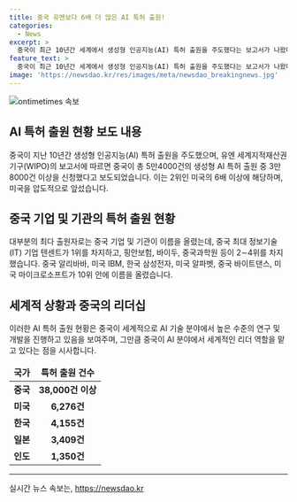 ```yaml
---
title: 중국 유엔보다 6배 더 많은 AI 특허 출원!
categories:
  - News
excerpt: >
  중국이 최근 10년간 세계에서 생성형 인공지능(AI) 특허 출원을 주도했다는 보고서가 나왔다. 유엔 세계지적재산권기구(WIPO)에 따르면 2023년까지 5만4000건의 AI 특허 출원이 이뤄지며, 그 중 25%는 작년에 이뤄졌다. 중국이 3만8000건으로 1위를 차지하고 미국, 한국, 일본 등을 크게 앞섰다. 텐센트 등 중국 기업들이 상위를 석권하며 중국의 AI 기술 발전이 두드러지고 있다. (문단 요약: 중국이 생성형 AI 특허 출원에서 세계를 선도하며, 중국 기업들이 상위를 차지하고 있다.)
feature_text: >
  중국이 최근 10년간 세계에서 생성형 인공지능(AI) 특허 출원을 주도했다는 보고서가 나왔다. 유엔 세계지적재산권기구(WIPO)에 따르면 2023년까지 5만4000건의 AI 특허 출원이 이뤄지며, 그 중 25%는 작년에 이뤄졌다. 중국이 3만8000건으로 1위를 차지하고 미국, 한국, 일본 등을 크게 앞섰다. 텐센트 등 중국 기업들이 상위를 석권하며 중국의 AI 기술 발전이 두드러지고 있다. (문단 요약: 중국이 생성형 AI 특허 출원에서 세계를 선도하며, 중국 기업들이 상위를 차지하고 있다.)
image: 'https://newsdao.kr/res/images/meta/newsdao_breakingnews.jpg'
---
```


<p><img src="https://newsdao.kr/res/images/meta/newsdao_breakingnews.jpg" alt="ontimetimes 속보" /></p>

<h2 data-ke-size="size26">AI 특허 출원 현황 보도 내용</h2>

<p data-ke-size="size16">중국이 지난 10년간 생성형 인공지능(AI) 특허 출원을 주도했으며, 유엔 세계지적재산권기구(WIPO)의 보고서에 따르면 중국이 총 5만4000건의 생성형 AI 특허 출원 중 3만8000건 이상을 신청했다고 보도되었습니다. 이는 2위인 미국의 6배 이상에 해당하며, 미국을 압도적으로 앞섰습니다.</p>

<h2 data-ke-size="size26">중국 기업 및 기관의 특허 출원 현황</h2>

<p data-ke-size="size16">대부분의 최다 출원자로는 중국 기업 및 기관이 이름을 올렸는데, 중국 최대 정보기술(IT) 기업 텐센트가 1위를 차지하고, 핑안보험, 바이두, 중국과학원 등이 2∼4위를 차지했습니다. 중국 알리바바, 미국 IBM, 한국 삼성전자, 미국 알파벳, 중국 바이트댄스, 미국 마이크로소프트가 10위 안에 이름을 올렸습니다.</p>

<h2 data-ke-size="size26">세계적 상황과 중국의 리더십</h2>

<p data-ke-size="size16">이러한 AI 특허 출원 현황은 중국이 세계적으로 AI 기술 분야에서 높은 수준의 연구 및 개발을 진행하고 있음을 보여주며, 그만큼 중국이 AI 분야에서 세계적인 리더 역할을 맡고 있다는 점을 시사합니다.</p>

<table>
    <thead>
        <tr>
            <td style="text-align: center; height: 17px;"><b>국가</b></td>
            <td style="text-align: center; height: 17px;"><b>특허 출원 건수</b></td>
        </tr>
    </thead>
    <tbody>
        <tr>
            <td style="text-align: center; height: 17px;"><b>중국</b></td>
            <td style="text-align: center; height: 17px;"><b>38,000건 이상</b></td>
        </tr>
        <tr>
            <td style="text-align: center; height: 17px;"><b>미국</b></td>
            <td style="text-align: center; height: 17px;"><b>6,276건</b></td>
        </tr>
        <tr>
            <td style="text-align: center; height: 17px;"><b>한국</b></td>
            <td style="text-align: center; height: 17px;"><b>4,155건</b></td>
        </tr>
        <tr>
            <td style="text-align: center; height: 17px;"><b>일본</b></td>
            <td style="text-align: center; height: 17px;"><b>3,409건</b></td>
        </tr>
        <tr>
            <td style="text-align: center; height: 17px;"><b>인도</b></td>
            <td style="text-align: center; height: 17px;"><b>1,350건</b></td>
        </tr>
    </tbody>
</table>

<p><hr></p>
실시간 뉴스 속보는, <a href="https://newsdao.kr" rel="dofollow">https://newsdao.kr</a>


